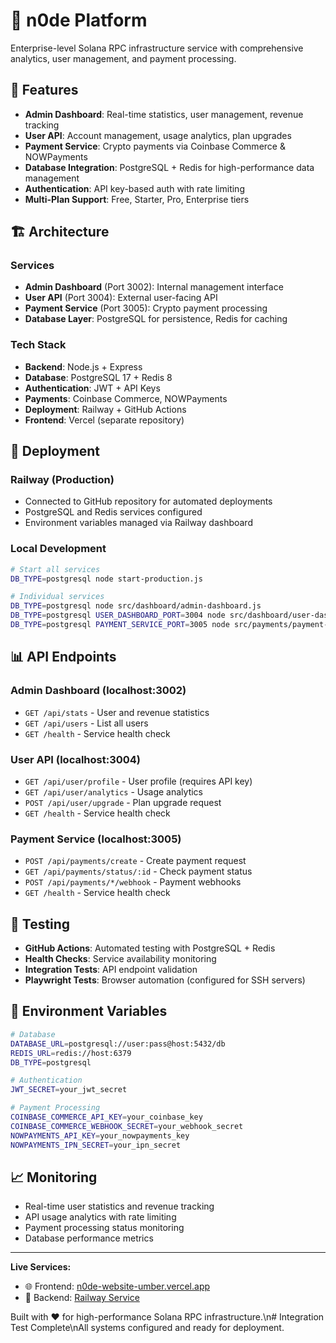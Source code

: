 # 🚀 n0de Platform

Enterprise-level Solana RPC infrastructure service with comprehensive analytics, user management, and payment processing.

## 🌟 Features

- **Admin Dashboard**: Real-time statistics, user management, revenue tracking
- **User API**: Account management, usage analytics, plan upgrades  
- **Payment Service**: Crypto payments via Coinbase Commerce & NOWPayments
- **Database Integration**: PostgreSQL + Redis for high-performance data management
- **Authentication**: API key-based auth with rate limiting
- **Multi-Plan Support**: Free, Starter, Pro, Enterprise tiers

## 🏗️ Architecture

### Services
- **Admin Dashboard** (Port 3002): Internal management interface
- **User API** (Port 3004): External user-facing API
- **Payment Service** (Port 3005): Crypto payment processing
- **Database Layer**: PostgreSQL for persistence, Redis for caching

### Tech Stack
- **Backend**: Node.js + Express
- **Database**: PostgreSQL 17 + Redis 8
- **Authentication**: JWT + API Keys
- **Payments**: Coinbase Commerce, NOWPayments
- **Deployment**: Railway + GitHub Actions
- **Frontend**: Vercel (separate repository)

## 🚀 Deployment

### Railway (Production)
- Connected to GitHub repository for automated deployments
- PostgreSQL and Redis services configured
- Environment variables managed via Railway dashboard

### Local Development
```bash
# Start all services
DB_TYPE=postgresql node start-production.js

# Individual services
DB_TYPE=postgresql node src/dashboard/admin-dashboard.js
DB_TYPE=postgresql USER_DASHBOARD_PORT=3004 node src/dashboard/user-dashboard.js  
DB_TYPE=postgresql PAYMENT_SERVICE_PORT=3005 node src/payments/payment-service.js
```

## 📊 API Endpoints

### Admin Dashboard (localhost:3002)
- `GET /api/stats` - User and revenue statistics
- `GET /api/users` - List all users
- `GET /health` - Service health check

### User API (localhost:3004)  
- `GET /api/user/profile` - User profile (requires API key)
- `GET /api/user/analytics` - Usage analytics
- `POST /api/user/upgrade` - Plan upgrade request
- `GET /health` - Service health check

### Payment Service (localhost:3005)
- `POST /api/payments/create` - Create payment request
- `GET /api/payments/status/:id` - Check payment status
- `POST /api/payments/*/webhook` - Payment webhooks
- `GET /health` - Service health check

## 🧪 Testing

- **GitHub Actions**: Automated testing with PostgreSQL + Redis
- **Health Checks**: Service availability monitoring  
- **Integration Tests**: API endpoint validation
- **Playwright Tests**: Browser automation (configured for SSH servers)

## 🔐 Environment Variables

```bash
# Database
DATABASE_URL=postgresql://user:pass@host:5432/db
REDIS_URL=redis://host:6379
DB_TYPE=postgresql

# Authentication  
JWT_SECRET=your_jwt_secret

# Payment Processing
COINBASE_COMMERCE_API_KEY=your_coinbase_key
COINBASE_COMMERCE_WEBHOOK_SECRET=your_webhook_secret
NOWPAYMENTS_API_KEY=your_nowpayments_key
NOWPAYMENTS_IPN_SECRET=your_ipn_secret
```

## 📈 Monitoring

- Real-time user statistics and revenue tracking
- API usage analytics with rate limiting
- Payment processing status monitoring
- Database performance metrics

---

**Live Services:**
- 🌐 Frontend: [n0de-website-umber.vercel.app](https://n0de-website-umber.vercel.app)
- 🚂 Backend: [Railway Service](https://n0de-backend-production-4e34.up.railway.app)

Built with ❤️ for high-performance Solana RPC infrastructure.\n# Integration Test Complete\nAll systems configured and ready for deployment.
